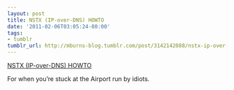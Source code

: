 ```yaml
---
layout: post
title: NSTX (IP-over-DNS) HOWTO
date: '2011-02-06T03:05:24-08:00'
tags:
- tumblr
tumblr_url: http://mburns-blog.tumblr.com/post/3142142088/nstx-ip-over-dns-howto
---
```

<a href="http://thomer.com/howtos/nstx.html">NSTX (IP-over-DNS) HOWTO</a>

For when you&rsquo;re stuck at the Airport run by idiots.

